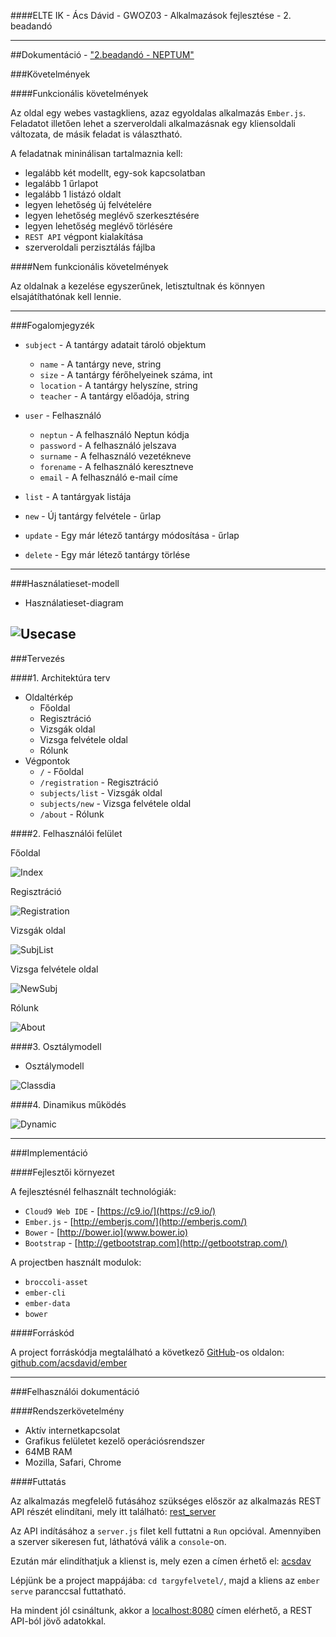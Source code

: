 ####ELTE IK - Ács Dávid - GWOZ03 - Alkalmazások fejlesztése - 2. beadandó

-----

##Dokumentáció - ["2.beadandó - NEPTUM"](https://github.com/horvathgyozo/alkfejl_minta)

###Követelmények

####Funkcionális követelmények

Az oldal egy webes vastagkliens, azaz egyoldalas alkalmazás `Ember.js`. Feladatot illetően lehet a szerveroldali alkalmazásnak egy kliensoldali változata, de másik feladat is választható.

A feladatnak mininálisan tartalmaznia kell:

- legalább két modellt, egy-sok kapcsolatban
- legalább 1 űrlapot
- legalább 1 listázó oldalt
- legyen lehetőség új felvételére
- legyen lehetőség meglévő szerkesztésére
- legyen lehetőség meglévő törlésére
- `REST API` végpont kialakítása
- szerveroldali perzisztálás fájlba

####Nem funkcionális követelmények

Az oldalnak a kezelése egyszerűnek, letisztultnak és könnyen elsajátíthatónak kell lennie.

-----

###Fogalomjegyzék

- `subject` - A tantárgy adatait tároló objektum
  - `name` -  A tantárgy neve, string
  - `size` - A tantárgy férőhelyeinek száma, int
  - `location` - A tantárgy helyszíne, string
  - `teacher` - A tantárgy előadója, string

- `user` - Felhasználó
  - `neptun` - A felhasználó Neptun kódja
  - `password` - A felhasználó jelszava
  - `surname` - A felhasználó vezetékneve
  - `forename` - A felhasználó keresztneve
  - `email` - A felhasználó e-mail címe
 
- `list` - A tantárgyak listája
- `new` - Új tantárgy felvétele - űrlap
- `update` - Egy már létező tantárgy módosítása - űrlap
- `delete` - Egy már létező tantárgy törlése

-----

###Használatieset-modell

- Használatieset-diagram 

![Usecase](https://raw.githubusercontent.com/Th3Scr34m/b4xd3v_bead3/master/docs/images/usecase.png "")
-----

###Tervezés

####1. Architektúra terv

 - Oldaltérkép
   - Főoldal
   - Regisztráció
   - Vizsgák oldal
   - Vizsga felvétele oldal
   - Rólunk
 - Végpontok
   - `/` - Főoldal
   - `/registration` - Regisztráció
   - `subjects/list` - Vizsgák oldal
   - `subjects/new` - Vizsga felvétele oldal
   - `/about` - Rólunk       
        
####2. Felhasználói felület

   Főoldal 
   
   ![Index](https://raw.githubusercontent.com/Th3Scr34m/b4xd3v_bead3/master/docs/images/index.png "")
   
   Regisztráció 
   
   ![Registration](https://raw.githubusercontent.com/Th3Scr34m/b4xd3v_bead3/master/docs/images/registration.png "")

   Vizsgák oldal 
   
   ![SubjList](https://raw.githubusercontent.com/Th3Scr34m/b4xd3v_bead3/master/docs/images/subj_list.png "")

   Vizsga felvétele oldal 
   
   ![NewSubj](https://raw.githubusercontent.com/Th3Scr34m/b4xd3v_bead3/master/docs/images/new_subj.png "")
   
   Rólunk
   
   ![About](https://raw.githubusercontent.com/Th3Scr34m/b4xd3v_bead3/master/docs/images/about.png "")

####3. Osztálymodell

- Osztálymodell 

![Classdia](https://raw.githubusercontent.com/Th3Scr34m/b4xd3v_bead3/master/docs/images/calss_dia.png "")

####4. Dinamikus működés

![Dynamic](https://raw.githubusercontent.com/Th3Scr34m/b4xd3v_bead3/master/docs/images/dynamic.png)

-----

###Implementáció

####Fejlesztői környezet

  A fejlesztésnél felhasznált technológiák:
  
  - `Cloud9 Web IDE` - [https://c9.io/](https://c9.io/)
  - `Ember.js` - [http://emberjs.com/](http://emberjs.com/)
  - `Bower` - [http://bower.io](www.bower.io)
  - `Bootstrap` - [http://getbootstrap.com](http://getbootstrap.com/)
  
  A projectben használt modulok:

  - `broccoli-asset`
  - `ember-cli`
  - `ember-data`
  - `bower`

####Forráskód

  A project forráskódja megtalálható a következő [GitHub](http://github.com)-os oldalon: [github.com/acsdavid/ember](https://github.com/acsdavid/ember)

-----

###Felhasználói dokumentáció

####Rendszerkövetelmény

- Aktív internetkapcsolat
- Grafikus felületet kezelő operációsrendszer
- 64MB RAM
- Mozilla, Safari, Chrome

####Futtatás

Az alkalmazás megfelelő futásához szükséges először az alkalmazás REST API részét elindítani, mely itt található: [rest_server](https://ide.c9.io/acsdavid/rest_server)

Az API indításához a `server.js` filet kell futtatni a `Run` opcióval. Amennyiben a szerver sikeresen fut, láthatóvá válik a `console`-on.

Ezután már elindíthatjuk a klienst is, mely ezen a címen érhető el: [acsdav](https://ide.c9.io/acsdavid/ember)

Lépjünk be a project mappájába: `cd targyfelvetel/`, majd a kliens az `ember serve` paranccsal futtatható.

Ha mindent jól csináltunk, akkor a [localhost:8080](http://http://ember-acsdavid.c9users.io:8080/) címen elérhető, a REST API-ból jövő adatokkal.
